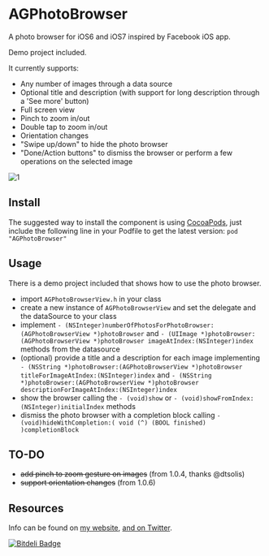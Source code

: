 AGPhotoBrowser
==============

A photo browser for iOS6 and iOS7 inspired by Facebook iOS app.

Demo project included.

It currently supports:
- Any number of images through a data source
- Optional title and description (with support for long description through a 'See more' button)
- Full screen view
- Pinch to zoom in/out
- Double tap to zoom in/out
- Orientation changes
- "Swipe up/down" to hide the photo browser
- "Done/Action buttons" to dismiss the browser or perform a few operations on the selected image

![1](https://s3-us-west-2.amazonaws.com/andreagiavatto.github.io/AGPhotoBrowser/AGPhotoBrowser_demo.gif)

## Install
The suggested way to install the component is using [CocoaPods](http://cocoapods.org/), just include the following line in your Podfile to get the latest version:
`pod "AGPhotoBrowser"`


## Usage
There is a demo project included that shows how to use the photo browser.
- import `AGPhotoBrowserView.h` in your class
- create a new instance of `AGPhotoBrowserView` and set the delegate and the dataSource to your class
- implement `- (NSInteger)numberOfPhotosForPhotoBrowser:(AGPhotoBrowserView *)photoBrowser` and `- (UIImage *)photoBrowser:(AGPhotoBrowserView *)photoBrowser imageAtIndex:(NSInteger)index` methods from the datasource
- (optional) provide a title and a description for each image implementing `- (NSString *)photoBrowser:(AGPhotoBrowserView *)photoBrowser titleForImageAtIndex:(NSInteger)index` and `- (NSString *)photoBrowser:(AGPhotoBrowserView *)photoBrowser descriptionForImageAtIndex:(NSInteger)index`
- show the browser calling the `- (void)show` or `- (void)showFromIndex:(NSInteger)initialIndex` methods
- dismiss the photo browser with a completion block calling `- (void)hideWithCompletion:( void (^) (BOOL finished) )completionBlock`

## TO-DO
- ~~add pinch to zoom gesture on images~~ (from 1.0.4, thanks @dtsolis)
- ~~support orientation changes~~ (from 1.0.6)

## Resources

Info can be found on [my website](http://www.andreagiavatto.com), [and on Twitter](http://twitter.com/andreagiavatto).


[![Bitdeli Badge](https://d2weczhvl823v0.cloudfront.net/andreagiavatto/agphotobrowser/trend.png)](https://bitdeli.com/free "Bitdeli Badge")

